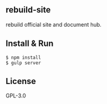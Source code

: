## rebuild-site
rebuild official site and document hub.

## Install & Run
```
$ npm install
$ gulp server
```

## License
GPL-3.0
